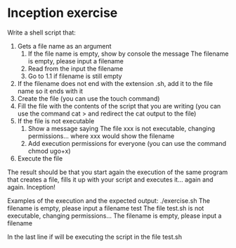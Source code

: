 # Inception exercise
Write a shell script that:
1. Gets a file name as an argument
    1. If the file name is empty, show by console the message The filename is empty, please input a filename
    2. Read from the input the filename
    3. Go to 1.1 if filename is still empty
2. If the filename does not end with the extension .sh, add it to the file name so it ends with it
3. Create the file (you can use the touch command)
4. Fill the file with the contents of the script that you are writing (you can use the command cat >  and redirect the cat output to the file)
5. If the file is not executable
    1. Show a message saying The file xxx is not executable, changing permissions... where xxx would show the filename
    2. Add execution permissions for everyone (you can use the command chmod ugo+x)
6. Execute the file

The result should be that you start again the execution of the same program that creates a file, fills it up with your script and executes it... again and again. Inception!

Examples of the execution and the expected output:
./exercise.sh
The filename is empty, please input a filename
test
The file test.sh is not executable, changing permissions...
The filename is empty, please input a filename

In the last line if will be executing the script in the file test.sh
